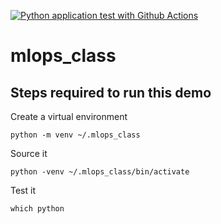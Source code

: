 [![Python application test with Github Actions](https://github.com/hammadmajeed/mlops_class/actions/workflows/main.yml/badge.svg)](https://github.com/hammadmajeed/mlops_class/actions/workflows/main.yml)


# mlops_class
## Steps required to run this demo

Create a virtual environment

```python -m venv ~/.mlops_class```

Source it

```python -venv ~/.mlops_class/bin/activate```

Test it

```which python```
